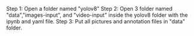 Step 1: Open a folder named "yolov8"
Step 2: Open 3 folder named "data","images-input", and "video-input" inside the yolov8 folder with the ipynb and yaml file.
Step 3: Put all pictures and annotation files in "data" folder.
